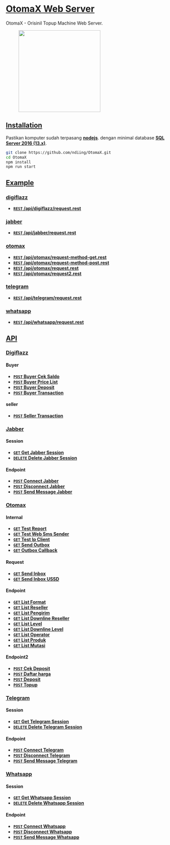# [OtomaX Web Server](#)

OtomaX - Orisinil Topup Machine Web Server.

<p>
    <figure>
        <img src="https://raw.githubusercontent.com/ndiing/OtomaX/main/docs/images/otomax.png" height="256" alt="" />
        <figcaption></figcaption>
    </figure>
</p>

## [Installation]()

Pastikan komputer sudah terpasang **[nodejs](https://nodejs.org/dist/v16.13.0/node-v16.13.0-x64.msi)**.
dengan minimal database **[SQL Server 2016 (13.x)](https://go.microsoft.com/fwlink/?linkid=866662)**.

```bash
git clone https://github.com/ndiing/OtomaX.git
cd OtomaX
npm install
npm run start
```


## [Example](#)
### [digiflazz]()
- **[<code>REST</code> /api/digiflazz/request.rest](https://raw.githubusercontent.com/ndiing/OtomaX/main/api/digiflazz/request.rest)**
### [jabber]()
- **[<code>REST</code> /api/jabber/request.rest](https://raw.githubusercontent.com/ndiing/OtomaX/main/api/jabber/request.rest)**
### [otomax]()
- **[<code>REST</code> /api/otomax/request-method-get.rest](https://raw.githubusercontent.com/ndiing/OtomaX/main/api/otomax/request-method-get.rest)**
- **[<code>REST</code> /api/otomax/request-method-post.rest](https://raw.githubusercontent.com/ndiing/OtomaX/main/api/otomax/request-method-post.rest)**
- **[<code>REST</code> /api/otomax/request.rest](https://raw.githubusercontent.com/ndiing/OtomaX/main/api/otomax/request.rest)**
- **[<code>REST</code> /api/otomax/request2.rest](https://raw.githubusercontent.com/ndiing/OtomaX/main/api/otomax/request2.rest)**
### [telegram]()
- **[<code>REST</code> /api/telegram/request.rest](https://raw.githubusercontent.com/ndiing/OtomaX/main/api/telegram/request.rest)**
### [whatsapp]()
- **[<code>REST</code> /api/whatsapp/request.rest](https://raw.githubusercontent.com/ndiing/OtomaX/main/api/whatsapp/request.rest)**

## [API](#)

### [Digiflazz](#)
#### Buyer
- **[<code>POST</code> Buyer Cek Saldo](./docs/digiflazz/buyer-cek-saldo.md)**
- **[<code>POST</code> Buyer Price List](./docs/digiflazz/buyer-price-list.md)**
- **[<code>POST</code> Buyer Deposit](./docs/digiflazz/buyer-deposit.md)**
- **[<code>POST</code> Buyer Transaction](./docs/digiflazz/buyer-transaction.md)**
#### seller
- **[<code>POST</code> Seller Transaction](./docs/digiflazz/seller-transaction.md)**
### [Jabber](#)
#### Session
- **[<code>GET</code> Get Jabber Session](./docs/jabber/get-jabber-session.md)**
- **[<code>DELETE</code> Delete Jabber Session](./docs/jabber/delete-jabber-session.md)**
#### Endpoint
- **[<code>POST</code> Connect Jabber](./docs/jabber/connect-jabber.md)**
- **[<code>POST</code> Disconnect Jabber](./docs/jabber/disconnect-jabber.md)**
- **[<code>POST</code> Send Message Jabber](./docs/jabber/send-message-jabber.md)**
### [Otomax](#)
#### Internal
- **[<code>GET</code> Test Report](./docs/otomax/test-report.md)**
- **[<code>GET</code> Test Web Sms Sender](./docs/otomax/test-web-sms-sender.md)**
- **[<code>GET</code> Test Ip Client](./docs/otomax/test-ip-client.md)**
- **[<code>GET</code> Send Outbox](./docs/otomax/send-outbox.md)**
- **[<code>GET</code> Outbox Callback](./docs/otomax/outbox-callback.md)**
#### Request
- **[<code>GET</code> Send Inbox](./docs/otomax/send-inbox.md)**
- **[<code>GET</code> Send Inbox USSD](./docs/otomax/send-inbox-ussd.md)**
#### Endpoint
- **[<code>GET</code> List Format](./docs/otomax/list-format.md)**
- **[<code>GET</code> List Reseller](./docs/otomax/list-reseller.md)**
- **[<code>GET</code> List Pengirim](./docs/otomax/list-pengirim.md)**
- **[<code>GET</code> List Downline Reseller](./docs/otomax/list-downline-reseller.md)**
- **[<code>GET</code> List Level](./docs/otomax/list-level.md)**
- **[<code>GET</code> List Downline Level](./docs/otomax/list-downline-level.md)**
- **[<code>GET</code> List Operator](./docs/otomax/list-operator.md)**
- **[<code>GET</code> List Produk](./docs/otomax/list-produk.md)**
- **[<code>GET</code> List Mutasi](./docs/otomax/list-mutasi.md)**
#### Endpoint2
- **[<code>POST</code> Cek Deposit](./docs/otomax/cek-deposit.md)**
- **[<code>POST</code> Daftar harga](./docs/otomax/daftar-harga.md)**
- **[<code>POST</code> Deposit](./docs/otomax/deposit.md)**
- **[<code>POST</code> Topup](./docs/otomax/topup.md)**
### [Telegram](#)
#### Session
- **[<code>GET</code> Get Telegram Session](./docs/telegram/get-telegram-session.md)**
- **[<code>DELETE</code> Delete Telegram Session](./docs/telegram/delete-telegram-session.md)**
#### Endpoint
- **[<code>POST</code> Connect Telegram](./docs/telegram/connect-telegram.md)**
- **[<code>POST</code> Disconnect Telegram](./docs/telegram/disconnect-telegram.md)**
- **[<code>POST</code> Send Message Telegram](./docs/telegram/send-message-telegram.md)**
### [Whatsapp](#)
#### Session
- **[<code>GET</code> Get Whatsapp Session](./docs/whatsapp/get-whatsapp-session.md)**
- **[<code>DELETE</code> Delete Whatsapp Session](./docs/whatsapp/delete-whatsapp-session.md)**
#### Endpoint
- **[<code>POST</code> Connect Whatsapp](./docs/whatsapp/connect-whatsapp.md)**
- **[<code>POST</code> Disconnect Whatsapp](./docs/whatsapp/disconnect-whatsapp.md)**
- **[<code>POST</code> Send Message Whatsapp](./docs/whatsapp/send-message-whatsapp.md)**
